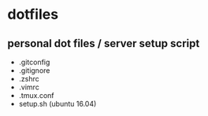 # dotfiles
## personal dot files / server setup script

* .gitconfig
* .gitignore
* .zshrc
* .vimrc
* .tmux.conf
* setup.sh (ubuntu 16.04)

